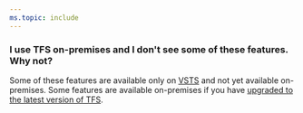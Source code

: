 ```yaml
---
ms.topic: include
---
```


### I use TFS on-premises and I don't see some of these features. Why not?

Some of these features are available only on
[VSTS](https://www.visualstudio.com/team-services/)
and not yet available on-premises. Some features are available on-premises if you have
[upgraded to the latest version of TFS](/tfs/server/upgrade/get-started).
